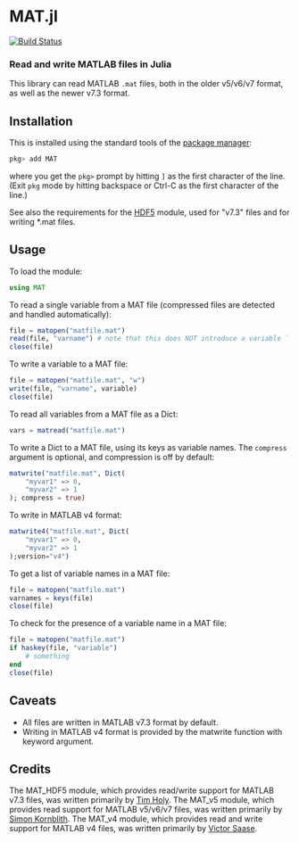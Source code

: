 # MAT.jl
[![Build Status](https://github.com/JuliaIO/MAT.jl/workflows/CI/badge.svg?branch=master)](https://github.com/JuliaIO/MAT.jl/actions)

### Read and write MATLAB files in Julia

This library can read MATLAB `.mat` files, both in the older v5/v6/v7 format, as well as the newer v7.3 format.

## Installation

This is installed using the standard tools of the [package manager](https://julialang.github.io/Pkg.jl/v1/getting-started/):

```julia
pkg> add MAT
```
where you get the `pkg>` prompt by hitting `]` as the first character of the line. (Exit `pkg` mode by hitting backspace or Ctrl-C as the first character of the line.)

See also the requirements for the [HDF5](https://github.com/timholy/HDF5.jl/) module, used for "v7.3" files and for writing \*.mat files.

## Usage

To load the module:

```julia
using MAT
```

To read a single variable from a MAT file (compressed files are detected and handled automatically):

```julia
file = matopen("matfile.mat")
read(file, "varname") # note that this does NOT introduce a variable ``varname`` into scope
close(file)
```

To write a variable to a MAT file:

```julia
file = matopen("matfile.mat", "w")
write(file, "varname", variable)
close(file)
```

To read all variables from a MAT file as a Dict:

```julia
vars = matread("matfile.mat")
```

To write a Dict to a MAT file, using its keys as variable names.
The `compress` argument is optional, and compression is off by default:

```julia
matwrite("matfile.mat", Dict(
	"myvar1" => 0,
	"myvar2" => 1
); compress = true)
```

To write in MATLAB v4 format:

```julia
matwrite4("matfile.mat", Dict(
	"myvar1" => 0,
	"myvar2" => 1
);version="v4")
```

To get a list of variable names in a MAT file:

```julia
file = matopen("matfile.mat")
varnames = keys(file)
close(file)
```

To check for the presence of a variable name in a MAT file:

```julia
file = matopen("matfile.mat")
if haskey(file, "variable")
    # something
end
close(file)
```

## Caveats

* All files are written in MATLAB v7.3 format by default.
* Writing in MATLAB v4 format is provided by the matwrite function with keyword argument.

## Credits

The MAT_HDF5 module, which provides read/write support for MATLAB v7.3 files, was written primarily by [Tim Holy](https://github.com/timholy/). The MAT_v5 module, which provides read support for MATLAB v5/v6/v7 files, was written primarily by [Simon Kornblith](https://github.com/simonster/). The MAT_v4 module, which provides read and write support for MATLAB v4 files, was written primarily by [Victor Saase](https://github.com/vsaase/).
